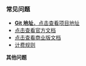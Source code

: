 ### 常见问题

- [**Git 地址**，点击查看项目地址](https://github.com/labring/FastGPT)
- [点击查看官方文档](https://doc.tryfastgpt.ai/docs/)
- [点击查看商业版文档](https://doc.tryfastgpt.ai/docs/shopping_cart/intro/)
- [计费规则](https://doc.tryfastgpt.ai/docs/pricing/)

**其他问题**
